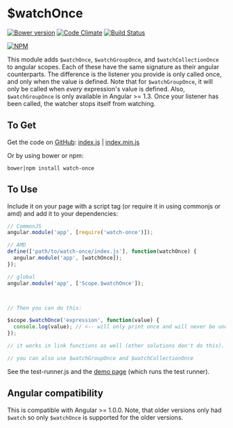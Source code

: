 # $watchOnce

[![Bower version](https://badge.fury.io/bo/watch-once.svg)](http://badge.fury.io/bo/watch-once)
[![Code Climate](http://img.shields.io/codeclimate/github/kentcdodds/watchOnce.svg)](https://codeclimate.com/github/kentcdodds/watchOnce)
[![Build Status](https://travis-ci.org/kentcdodds/watchOnce.svg?branch=master)](https://travis-ci.org/kentcdodds/watchOnce)

[![NPM](https://nodei.co/npm/watch-once.png?downloads=true&downloadRank=true&stars=true)](https://nodei.co/npm/watch-once/)

This module adds `$watchOnce`, `$watchGroupOnce`, and `$watchCollectionOnce` to angular scopes. Each of these have the same signature as their angular counterparts. The difference is the listener you provide is only called once, and only when the value is defined. Note that for `$watchGroupOnce`, it will only be called when *every* expression's value is defined. Also, `$watchGroupOnce` is only available in Angular >= 1.3. Once your listener has been called, the watcher stops itself from watching.

## To Get

Get the code on [GitHub](http://github.com/kentcdodds/watchOnce): [index.js](https://raw.githubusercontent.com/kentcdodds/watchOnce/master/index.js) | [index.min.js](https://raw.githubusercontent.com/kentcdodds/watchOnce/master/index.min.js)

Or by using bower or npm:

`bower|npm install watch-once`

## To Use

Include it on your page with a script tag (or require it in using commonjs or amd) and add it to your dependencies:

```javascript
// CommonJS
angular.module('app', [require('watch-once')]);

// AMD
define(['path/to/watch-once/index.js'], function(watchOnce) {
  angular.module('app', [watchOnce]);
});

// global
angular.module('app', ['Scope.$watchOnce']);



// Then you can do this:

$scope.$watchOnce('expression', function(value) {
  console.log(value); // <-- will only print once and will never be undefined.
});

// it works in link functions as well (other solutions don't do this).

// you can also use $watchGroupOnce and $watchCollectionOnce
```

See the test-runner.js and the [demo page](http://kent.doddsfamily.us/watchOnce) (which runs the test runner).

## Angular compatibility

This is compatible with Angular >= 1.0.0. Note, that older versions only had `$watch` so only `$watchOnce` is supported for the older versions.
